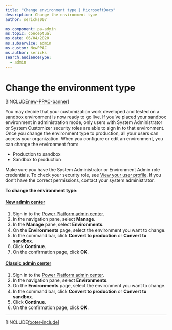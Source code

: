 ```yaml
---
title: "Change environment type | MicrosoftDocs"
description: Change the environment type
author: sericks007

ms.component: pa-admin
ms.topic: conceptual
ms.date: 06/04/2020
ms.subservice: admin
ms.custom: NewPPAC
ms.author: sericks
search.audienceType: 
  - admin
---
```

# Change the environment type

[!INCLUDE[new-PPAC-banner](~/includes/new-PPAC-banner.md)]

You may decide that your customization work developed and tested on a sandbox environment is now ready to go live. If you’ve placed your sandbox environment in administration mode, only users with System Administrator or System Customizer security roles are able to sign in to that environment. Once you change the environment type to production, all your users can access your organization. When you configure or edit an environment, you can change the environment from:

- Production to sandbox
- Sandbox to production

Make sure you have the System Administrator or Environment Admin role credentials. To check your security role, see [View your user profile](/powerapps/user/view-your-user-profile). If you don’t have the correct permissions, contact your system administrator.

**To change the environment type**: 

#### [New admin center](#tab/new)
1. Sign in to the [Power Platform admin center](https://admin.powerplatform.microsoft.com/).
1. In the navigation pane, select **Manage**.
1. In the **Manage** pane, select **Environments**.
1. On the **Environments** page, select the environment you want to change.
1. In the command bar, click **Convert to production** or **Convert to sandbox**.
1. Click **Continue**.
1. On the confirmation page, click **OK**.

#### [Classic admin center](#tab/classic)
1. Sign in to the [Power Platform admin center](https://admin.powerplatform.microsoft.com/).
1. In the navigation pane, select **Environments**.
1. On the **Environments** page, select the environment you want to change.
1. In the command bar, click **Convert to production** or **Convert to sandbox**.
1. Click **Continue**.
1. On the confirmation page, click **OK**.
---


[!INCLUDE[footer-include](../includes/footer-banner.md)]
